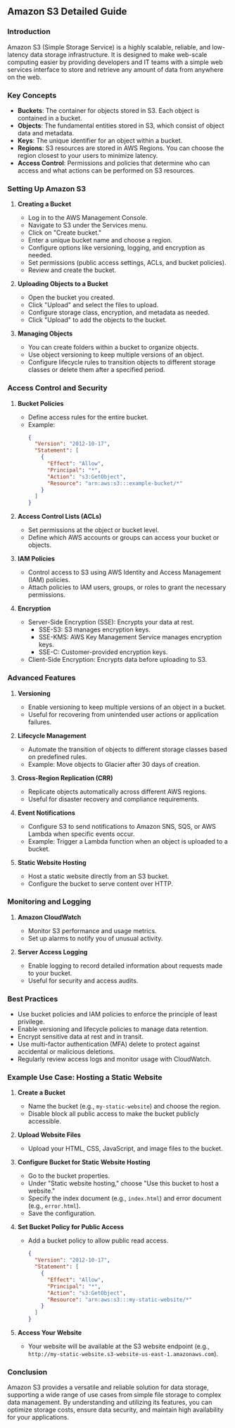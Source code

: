 ## Amazon S3 Detailed Guide

### Introduction

Amazon S3 (Simple Storage Service) is a highly scalable, reliable, and low-latency data storage infrastructure. It is designed to make web-scale computing easier by providing developers and IT teams with a simple web services interface to store and retrieve any amount of data from anywhere on the web.

### Key Concepts

- **Buckets**: The container for objects stored in S3. Each object is contained in a bucket.
- **Objects**: The fundamental entities stored in S3, which consist of object data and metadata.
- **Keys**: The unique identifier for an object within a bucket.
- **Regions**: S3 resources are stored in AWS Regions. You can choose the region closest to your users to minimize latency.
- **Access Control**: Permissions and policies that determine who can access and what actions can be performed on S3 resources.

### Setting Up Amazon S3

1. **Creating a Bucket**

   - Log in to the AWS Management Console.
   - Navigate to S3 under the Services menu.
   - Click on "Create bucket."
   - Enter a unique bucket name and choose a region.
   - Configure options like versioning, logging, and encryption as needed.
   - Set permissions (public access settings, ACLs, and bucket policies).
   - Review and create the bucket.

2. **Uploading Objects to a Bucket**

   - Open the bucket you created.
   - Click "Upload" and select the files to upload.
   - Configure storage class, encryption, and metadata as needed.
   - Click "Upload" to add the objects to the bucket.

3. **Managing Objects**

   - You can create folders within a bucket to organize objects.
   - Use object versioning to keep multiple versions of an object.
   - Configure lifecycle rules to transition objects to different storage classes or delete them after a specified period.

### Access Control and Security

1. **Bucket Policies**

   - Define access rules for the entire bucket.
   - Example: 
     ```json
     {
       "Version": "2012-10-17",
       "Statement": [
         {
           "Effect": "Allow",
           "Principal": "*",
           "Action": "s3:GetObject",
           "Resource": "arn:aws:s3:::example-bucket/*"
         }
       ]
     }
     ```

2. **Access Control Lists (ACLs)**

   - Set permissions at the object or bucket level.
   - Define which AWS accounts or groups can access your bucket or objects.

3. **IAM Policies**

   - Control access to S3 using AWS Identity and Access Management (IAM) policies.
   - Attach policies to IAM users, groups, or roles to grant the necessary permissions.

4. **Encryption**

   - Server-Side Encryption (SSE): Encrypts your data at rest.
     - SSE-S3: S3 manages encryption keys.
     - SSE-KMS: AWS Key Management Service manages encryption keys.
     - SSE-C: Customer-provided encryption keys.
   - Client-Side Encryption: Encrypts data before uploading to S3.

### Advanced Features

1. **Versioning**

   - Enable versioning to keep multiple versions of an object in a bucket.
   - Useful for recovering from unintended user actions or application failures.

2. **Lifecycle Management**

   - Automate the transition of objects to different storage classes based on predefined rules.
   - Example: Move objects to Glacier after 30 days of creation.

3. **Cross-Region Replication (CRR)**

   - Replicate objects automatically across different AWS regions.
   - Useful for disaster recovery and compliance requirements.

4. **Event Notifications**

   - Configure S3 to send notifications to Amazon SNS, SQS, or AWS Lambda when specific events occur.
   - Example: Trigger a Lambda function when an object is uploaded to a bucket.

5. **Static Website Hosting**

   - Host a static website directly from an S3 bucket.
   - Configure the bucket to serve content over HTTP.

### Monitoring and Logging

1. **Amazon CloudWatch**

   - Monitor S3 performance and usage metrics.
   - Set up alarms to notify you of unusual activity.

2. **Server Access Logging**

   - Enable logging to record detailed information about requests made to your bucket.
   - Useful for security and access audits.

### Best Practices

- Use bucket policies and IAM policies to enforce the principle of least privilege.
- Enable versioning and lifecycle policies to manage data retention.
- Encrypt sensitive data at rest and in transit.
- Use multi-factor authentication (MFA) delete to protect against accidental or malicious deletions.
- Regularly review access logs and monitor usage with CloudWatch.

### Example Use Case: Hosting a Static Website

1. **Create a Bucket**

   - Name the bucket (e.g., `my-static-website`) and choose the region.
   - Disable block all public access to make the bucket publicly accessible.

2. **Upload Website Files**

   - Upload your HTML, CSS, JavaScript, and image files to the bucket.

3. **Configure Bucket for Static Website Hosting**

   - Go to the bucket properties.
   - Under "Static website hosting," choose "Use this bucket to host a website."
   - Specify the index document (e.g., `index.html`) and error document (e.g., `error.html`).
   - Save the configuration.

4. **Set Bucket Policy for Public Access**

   - Add a bucket policy to allow public read access.
     ```json
     {
       "Version": "2012-10-17",
       "Statement": [
         {
           "Effect": "Allow",
           "Principal": "*",
           "Action": "s3:GetObject",
           "Resource": "arn:aws:s3:::my-static-website/*"
         }
       ]
     }
     ```

5. **Access Your Website**

   - Your website will be available at the S3 website endpoint (e.g., `http://my-static-website.s3-website-us-east-1.amazonaws.com`).

### Conclusion

Amazon S3 provides a versatile and reliable solution for data storage, supporting a wide range of use cases from simple file storage to complex data management. By understanding and utilizing its features, you can optimize storage costs, ensure data security, and maintain high availability for your applications.
